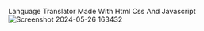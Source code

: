 
Language Translator Made With Html Css And Javascript![Screenshot 2024-05-26 163432](https://github.com/C0DEGamer/LANGUAGE-TRANSLATOR-WEB-APP/assets/154326486/b0d864a6-e20d-4ced-8ec9-a077efc5713b)


